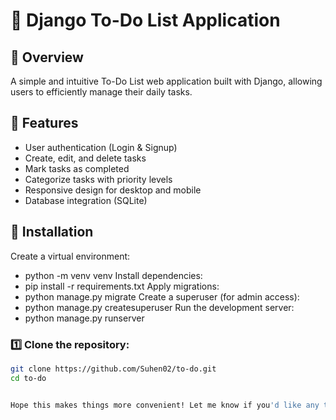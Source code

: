 # 📝 Django To-Do List Application

## 📌 Overview
A simple and intuitive To-Do List web application built with Django, allowing users to efficiently manage their daily tasks.

## 🚀 Features
- User authentication (Login & Signup)
- Create, edit, and delete tasks
- Mark tasks as completed
- Categorize tasks with priority levels
- Responsive design for desktop and mobile
- Database integration (SQLite)

## 🔧 Installation

Create a virtual environment:
 - python -m venv venv
Install dependencies:
 - pip install -r requirements.txt
Apply migrations:
 - python manage.py migrate 
Create a superuser (for admin access):
 - python manage.py createsuperuser
Run the development server:
 - python manage.py runserver

### 1️⃣ Clone the repository:
```bash
git clone https://github.com/Suhen02/to-do.git
cd to-do


Hope this makes things more convenient! Let me know if you'd like any tweaks. 🎯